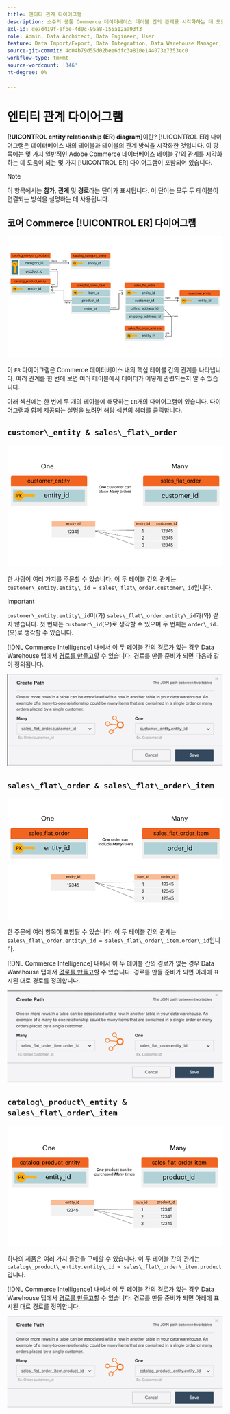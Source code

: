 ```yaml
---
title: 엔티티 관계 다이어그램
description: 소수의 공통 Commerce 데이터베이스 테이블 간의 관계를 시각화하는 데 도움이 되는 몇 가지 ER 다이어그램에 대해 알아봅니다.
exl-id: de7d419f-efbe-4d0c-95a8-155a12aa93f3
role: Admin, Data Architect, Data Engineer, User
feature: Data Import/Export, Data Integration, Data Warehouse Manager, Commerce Tables
source-git-commit: 4d04b79d55d02bee6dfc3a810e144073e7353ec0
workflow-type: tm+mt
source-wordcount: '346'
ht-degree: 0%

---
```


# 엔티티 관계 다이어그램

**[!UICONTROL entity relationship (ER) diagram]**&#x200B;이란? [!UICONTROL ER] 다이어그램은 데이터베이스 내의 테이블과 테이블의 관계 방식을 시각화한 것입니다. 이 항목에는 몇 가지 일반적인 Adobe Commerce 데이터베이스 테이블 간의 관계를 시각화하는 데 도움이 되는 몇 가지 [!UICONTROL ER] 다이어그램이 포함되어 있습니다.

>[!NOTE]
>
>이 항목에서는 **참가**, **관계** 및 **경로**&#x200B;라는 단어가 표시됩니다. 이 단어는 모두 두 테이블이 연결되는 방식을 설명하는 데 사용됩니다.

## 코어 Commerce [!UICONTROL ER] 다이어그램

![4_DB_Chart](../../assets/4_DB_Chart.png)

이 `ER` 다이어그램은 Commerce 데이터베이스 내의 핵심 테이블 간의 관계를 나타냅니다. 여러 관계를 한 번에 보면 여러 테이블에서 데이터가 어떻게 관련되는지 알 수 있습니다.

아래 섹션에는 한 번에 두 개의 테이블에 해당하는 `ER`개의 다이어그램이 있습니다. 다이어그램과 함께 제공되는 설명을 보려면 해당 섹션의 헤더를 클릭합니다.

## `customer\_entity & sales\_flat\_order`

![한 명의 고객에게 많은 주문](../../assets/2_OneCustomerManyOrders.png)

한 사람이 여러 가지를 주문할 수 있습니다. 이 두 테이블 간의 관계는 `customer\_entity.entity\_id = sales\_flat\_order.customer\_id`입니다.

>[!IMPORTANT]
>
>`customer\_entity.entity\_id`이(가) `sales\_flat\_order.entity\_id`과(와) 같지 않습니다. 첫 번째는 `customer\_id`(으)로 생각할 수 있으며 두 번째는 `order\_id.`(으)로 생각할 수 있습니다.

[!DNL Commerce Intelligence] 내에서 이 두 테이블 간의 경로가 없는 경우 Data Warehouse 탭에서 [경로를 만들고](../data-warehouse-mgr/create-paths-calc-columns.md)할 수 있습니다. 경로를 만들 준비가 되면 다음과 같이 정의됩니다.

![sales_flat_order에서 customer_entity로의 경로를 보여 주는 엔터티 관계 다이어그램](../../assets/SFO___CE_path.png)

## `sales\_flat\_order & sales\_flat\_order\_item`

![1_OneOrderManyItems](../../assets/1_OneOrderManyItems.png)

한 주문에 여러 항목이 포함될 수 있습니다. 이 두 테이블 간의 관계는 `sales\_flat\_order.entity\_id = sales\_flat\_order\_item.order\_id`입니다.

[!DNL Commerce Intelligence] 내에서 이 두 테이블 간의 경로가 없는 경우 Data Warehouse 탭에서 [경로를 만들고](../data-warehouse-mgr/create-paths-calc-columns.md)할 수 있습니다. 경로를 만들 준비가 되면 아래에 표시된 대로 경로를 정의합니다.

![sales_flat_order_item에서 sales_flat_order로의 경로를 보여 주는 엔터티 관계 다이어그램](../../assets/SFOI___SFO_path.png)

## `catalog\_product\_entity & sales\_flat\_order\_item`

![3_OneProductManyTimes](../../assets/3_OneProductManyTimes.png)

하나의 제품은 여러 가지 물건을 구매할 수 있습니다. 이 두 테이블 간의 관계는 `catalog\_product\_entity.entity\_id = sales\_flat\_order\_item.product`입니다.

[!DNL Commerce Intelligence] 내에서 이 두 테이블 간의 경로가 없는 경우 Data Warehouse 탭에서 [경로를 만들고](../data-warehouse-mgr/create-paths-calc-columns.md)할 수 있습니다. 경로를 만들 준비가 되면 아래에 표시된 대로 경로를 정의합니다.

![sales_flat_order_item에서 catalog_product_entity로의 경로를 보여 주는 엔터티 관계 다이어그램](../../assets/SFOI___CPE_path.png)
